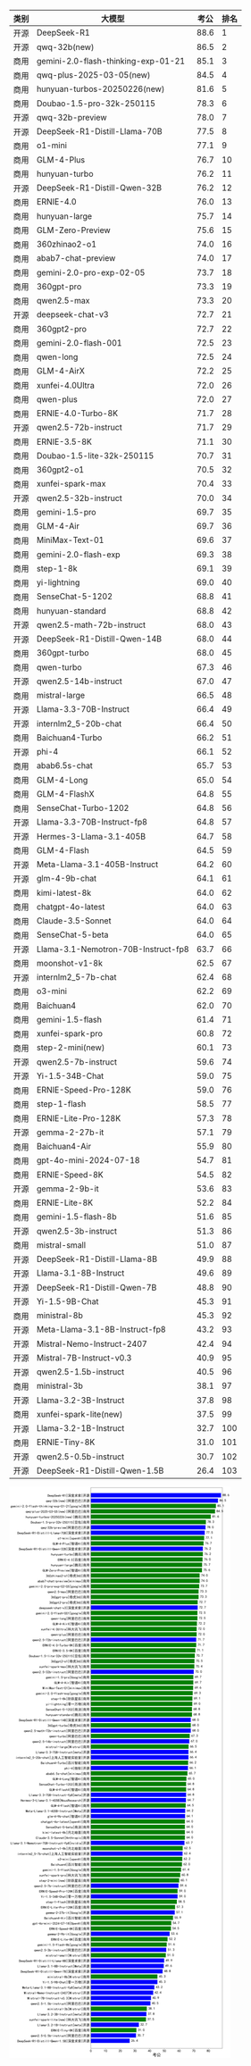 
| 类别 | 大模型                         | 考公 | 排名 |
|-----|------------------------------|---------|----|
|开源|DeepSeek-R1|88.6|1|
|开源|qwq-32b(new)|86.5|2|
|商用|gemini-2.0-flash-thinking-exp-01-21|85.1|3|
|商用|qwq-plus-2025-03-05(new)|84.5|4|
|商用|hunyuan-turbos-20250226(new)|81.6|5|
|商用|Doubao-1.5-pro-32k-250115|78.3|6|
|开源|qwq-32b-preview|78.0|7|
|开源|DeepSeek-R1-Distill-Llama-70B|77.5|8|
|商用|o1-mini|77.1|9|
|商用|GLM-4-Plus|76.7|10|
|商用|hunyuan-turbo|76.2|11|
|开源|DeepSeek-R1-Distill-Qwen-32B|76.2|12|
|商用|ERNIE-4.0|76.0|13|
|商用|hunyuan-large|75.7|14|
|商用|GLM-Zero-Preview|75.6|15|
|商用|360zhinao2-o1|74.0|16|
|商用|abab7-chat-preview|74.0|17|
|商用|gemini-2.0-pro-exp-02-05|73.7|18|
|商用|360gpt-pro|73.3|19|
|商用|qwen2.5-max|73.3|20|
|开源|deepseek-chat-v3|72.7|21|
|商用|360gpt2-pro|72.7|22|
|商用|gemini-2.0-flash-001|72.5|23|
|商用|qwen-long|72.5|24|
|商用|GLM-4-AirX|72.2|25|
|商用|xunfei-4.0Ultra|72.0|26|
|商用|qwen-plus|72.0|27|
|商用|ERNIE-4.0-Turbo-8K|71.7|28|
|开源|qwen2.5-72b-instruct|71.7|29|
|商用|ERNIE-3.5-8K|71.1|30|
|商用|Doubao-1.5-lite-32k-250115|70.7|31|
|商用|360gpt2-o1|70.5|32|
|商用|xunfei-spark-max|70.4|33|
|开源|qwen2.5-32b-instruct|70.0|34|
|商用|gemini-1.5-pro|69.7|35|
|商用|GLM-4-Air|69.7|36|
|商用|MiniMax-Text-01|69.6|37|
|商用|gemini-2.0-flash-exp|69.3|38|
|商用|step-1-8k|69.1|39|
|商用|yi-lightning|69.0|40|
|商用|SenseChat-5-1202|68.8|41|
|商用|hunyuan-standard|68.8|42|
|开源|qwen2.5-math-72b-instruct|68.0|43|
|开源|DeepSeek-R1-Distill-Qwen-14B|68.0|44|
|商用|360gpt-turbo|68.0|45|
|商用|qwen-turbo|67.3|46|
|开源|qwen2.5-14b-instruct|67.0|47|
|商用|mistral-large|66.5|48|
|开源|Llama-3.3-70B-Instruct|66.4|49|
|开源|internlm2_5-20b-chat|66.4|50|
|商用|Baichuan4-Turbo|66.2|51|
|开源|phi-4|66.1|52|
|商用|abab6.5s-chat|65.7|53|
|商用|GLM-4-Long|65.0|54|
|商用|GLM-4-FlashX|64.8|55|
|商用|SenseChat-Turbo-1202|64.8|56|
|开源|Llama-3.3-70B-Instruct-fp8|64.8|57|
|开源|Hermes-3-Llama-3.1-405B|64.7|58|
|商用|GLM-4-Flash|64.5|59|
|开源|Meta-Llama-3.1-405B-Instruct|64.2|60|
|开源|glm-4-9b-chat|64.1|61|
|商用|kimi-latest-8k|64.0|62|
|商用|chatgpt-4o-latest|64.0|63|
|商用|Claude-3.5-Sonnet|64.0|64|
|商用|SenseChat-5-beta|64.0|65|
|开源|Llama-3.1-Nemotron-70B-Instruct-fp8|63.7|66|
|商用|moonshot-v1-8k|62.5|67|
|开源|internlm2_5-7b-chat|62.4|68|
|商用|o3-mini|62.2|69|
|商用|Baichuan4|62.0|70|
|商用|gemini-1.5-flash|61.4|71|
|商用|xunfei-spark-pro|60.8|72|
|商用|step-2-mini(new)|60.1|73|
|开源|qwen2.5-7b-instruct|59.6|74|
|开源|Yi-1.5-34B-Chat|59.0|75|
|商用|ERNIE-Speed-Pro-128K|59.0|76|
|商用|step-1-flash|58.5|77|
|商用|ERNIE-Lite-Pro-128K|57.3|78|
|开源|gemma-2-27b-it|57.1|79|
|商用|Baichuan4-Air|55.9|80|
|商用|gpt-4o-mini-2024-07-18|54.7|81|
|商用|ERNIE-Speed-8K|54.5|82|
|开源|gemma-2-9b-it|53.6|83|
|商用|ERNIE-Lite-8K|52.2|84|
|商用|gemini-1.5-flash-8b|51.6|85|
|开源|qwen2.5-3b-instruct|51.3|86|
|商用|mistral-small|51.0|87|
|开源|DeepSeek-R1-Distill-Llama-8B|49.9|88|
|开源|Llama-3.1-8B-Instruct|49.6|89|
|开源|DeepSeek-R1-Distill-Qwen-7B|48.8|90|
|开源|Yi-1.5-9B-Chat|45.3|91|
|商用|ministral-8b|45.3|92|
|开源|Meta-Llama-3.1-8B-Instruct-fp8|43.2|93|
|开源|Mistral-Nemo-Instruct-2407|42.4|94|
|开源|Mistral-7B-Instruct-v0.3|40.9|95|
|开源|qwen2.5-1.5b-instruct|40.5|96|
|商用|ministral-3b|38.1|97|
|开源|Llama-3.2-3B-Instruct|37.8|98|
|商用|xunfei-spark-lite(new)|37.5|99|
|开源|Llama-3.2-1B-Instruct|32.7|100|
|商用|ERNIE-Tiny-8K|31.0|101|
|开源|qwen2.5-0.5b-instruct|30.7|102|
|开源|DeepSeek-R1-Distill-Qwen-1.5B|26.4|103|


![lin](../pic/kaogong.png)
